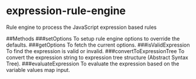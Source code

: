 # expression-rule-engine
Rule engine to process the JavaScript expression based rules

##Methods
###setOptions
   To setup rule engine options to override the defaults.
###getOptions
   To fetch the current options.
###isValidExpression
   To find the expression is valid or invalid.
###convertToExpressionTree
   To convert the expression string to expression tree structure (Abstract Syntax Tree).
###evaluateExpression
   To evaluate the expression based on the variable values map input.
